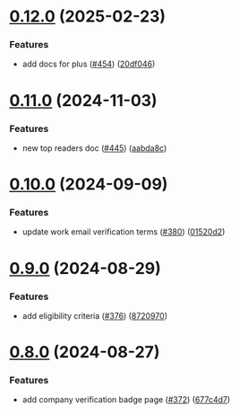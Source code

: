 # [0.12.0](https://github.com/dailydotdev/docs/compare/v0.11.0...v0.12.0) (2025-02-23)


### Features

* add docs for plus ([#454](https://github.com/dailydotdev/docs/issues/454)) ([20df046](https://github.com/dailydotdev/docs/commit/20df046cae314c80b7d34d3b15aad15023c20755))



# [0.11.0](https://github.com/dailydotdev/docs/compare/v0.10.0...v0.11.0) (2024-11-03)


### Features

* new top readers doc ([#445](https://github.com/dailydotdev/docs/issues/445)) ([aabda8c](https://github.com/dailydotdev/docs/commit/aabda8cd92fe5ec8c29dd2536dd59a74cf801337))



# [0.10.0](https://github.com/dailydotdev/docs/compare/v0.9.0...v0.10.0) (2024-09-09)


### Features

* update work email verification terms ([#380](https://github.com/dailydotdev/docs/issues/380)) ([01520d2](https://github.com/dailydotdev/docs/commit/01520d22a7608200adc3d086bbd4357482f3452b))



# [0.9.0](https://github.com/dailydotdev/docs/compare/v0.8.0...v0.9.0) (2024-08-29)


### Features

* add eligibility criteria ([#376](https://github.com/dailydotdev/docs/issues/376)) ([8720970](https://github.com/dailydotdev/docs/commit/872097004a63d76ec5929340a4bf13115b89b563))



# [0.8.0](https://github.com/dailydotdev/docs/compare/v0.7.0...v0.8.0) (2024-08-27)


### Features

* add company verification badge page ([#372](https://github.com/dailydotdev/docs/issues/372)) ([677c4d7](https://github.com/dailydotdev/docs/commit/677c4d7dfb59085dbaa64f3acb078d9aac284151))



